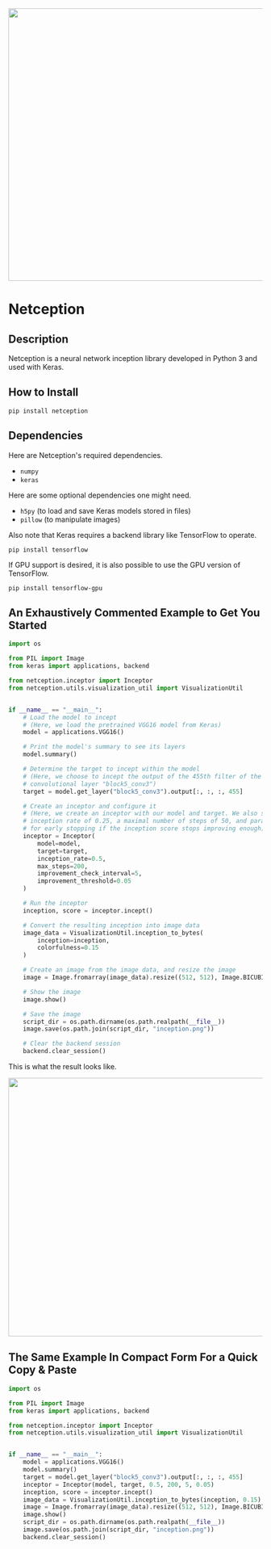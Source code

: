 <div align="center">
    <img src="http://gdurl.com/g-tt" width="540">
</div>

# Netception

## Description

Netception is a neural network inception library developed 
in Python 3 and used with Keras.

## How to Install

```
pip install netception
```

## Dependencies

Here are Netception's required dependencies.

* `numpy`
* `keras`

Here are some optional dependencies one might need.

* `h5py` (to load and save Keras models stored in files)
* `pillow` (to manipulate images)

Also note that Keras requires a backend library like TensorFlow to operate.

```
pip install tensorflow
```

If GPU support is desired, it is also possible to use the GPU version of 
TensorFlow.

```
pip install tensorflow-gpu
```

## An Exhaustively Commented Example to Get You Started

```python
import os

from PIL import Image
from keras import applications, backend

from netception.inceptor import Inceptor
from netception.utils.visualization_util import VisualizationUtil


if __name__ == "__main__":
    # Load the model to incept
    # (Here, we load the pretrained VGG16 model from Keras)
    model = applications.VGG16()

    # Print the model's summary to see its layers
    model.summary()

    # Determine the target to incept within the model
    # (Here, we choose to incept the output of the 455th filter of the
    # convolutional layer "block5_conv3")
    target = model.get_layer("block5_conv3").output[:, :, :, 455]

    # Create an inceptor and configure it
    # (Here, we create an inceptor with our model and target. We also set an
    # inception rate of 0.25, a maximal number of steps of 50, and parameters
    # for early stopping if the inception score stops improving enough)
    inceptor = Inceptor(
        model=model,
        target=target,
        inception_rate=0.5,
        max_steps=200,
        improvement_check_interval=5,
        improvement_threshold=0.05
    )

    # Run the inceptor
    inception, score = inceptor.incept()

    # Convert the resulting inception into image data
    image_data = VisualizationUtil.inception_to_bytes(
        inception=inception,
        colorfulness=0.15
    )

    # Create an image from the image data, and resize the image
    image = Image.fromarray(image_data).resize((512, 512), Image.BICUBIC)

    # Show the image
    image.show()

    # Save the image
    script_dir = os.path.dirname(os.path.realpath(__file__))
    image.save(os.path.join(script_dir, "inception.png"))

    # Clear the backend session
    backend.clear_session()

```

This is what the result looks like.

<div align="center">
    <img src="http://gdurl.com/XWya" width="512">
</div>

## The Same Example In Compact Form For a Quick Copy & Paste

```python
import os

from PIL import Image
from keras import applications, backend

from netception.inceptor import Inceptor
from netception.utils.visualization_util import VisualizationUtil


if __name__ == "__main__":
    model = applications.VGG16()
    model.summary()
    target = model.get_layer("block5_conv3").output[:, :, :, 455]
    inceptor = Inceptor(model, target, 0.5, 200, 5, 0.05)
    inception, score = inceptor.incept()
    image_data = VisualizationUtil.inception_to_bytes(inception, 0.15)
    image = Image.fromarray(image_data).resize((512, 512), Image.BICUBIC)
    image.show()
    script_dir = os.path.dirname(os.path.realpath(__file__))
    image.save(os.path.join(script_dir, "inception.png"))
    backend.clear_session()

```
